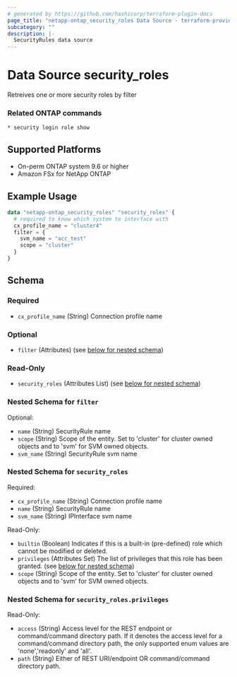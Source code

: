 ```yaml
---
# generated by https://github.com/hashicorp/terraform-plugin-docs
page_title: "netapp-ontap_security_roles Data Source - terraform-provider-netapp-ontap"
subcategory: ""
description: |-
  SecurityRules data source
---
```


# Data Source security_roles
Retreives one or more security roles by filter

### Related ONTAP commands
```commandline
* security login role show
```

## Supported Platforms
* On-perm ONTAP system 9.6 or higher
* Amazon FSx for NetApp ONTAP

## Example Usage

```terraform
data "netapp-ontap_security_roles" "security_roles" {
  # required to know which system to interface with
  cx_profile_name = "cluster4"
  filter = {
    svm_name = "acc_test"
    scope = "cluster"
  }
}
```

<!-- schema generated by tfplugindocs -->
## Schema

### Required

- `cx_profile_name` (String) Connection profile name

### Optional

- `filter` (Attributes) (see [below for nested schema](#nestedatt--filter))

### Read-Only

- `security_roles` (Attributes List) (see [below for nested schema](#nestedatt--security_roles))

<a id="nestedatt--filter"></a>
### Nested Schema for `filter`

Optional:

- `name` (String) SecurityRule name
- `scope` (String) Scope of the entity. Set to 'cluster' for cluster owned objects and to 'svm' for SVM owned objects.
- `svm_name` (String) SecurityRule svm name


<a id="nestedatt--security_roles"></a>
### Nested Schema for `security_roles`

Required:

- `cx_profile_name` (String) Connection profile name
- `name` (String) SecurityRule name
- `svm_name` (String) IPInterface svm name

Read-Only:

- `builtin` (Boolean) Indicates if this is a built-in (pre-defined) role which cannot be modified or deleted.
- `privileges` (Attributes Set) The list of privileges that this role has been granted. (see [below for nested schema](#nestedatt--security_roles--privileges))
- `scope` (String) Scope of the entity. Set to 'cluster' for cluster owned objects and to 'svm' for SVM owned objects.

<a id="nestedatt--security_roles--privileges"></a>
### Nested Schema for `security_roles.privileges`

Read-Only:

- `access` (String) Access level for the REST endpoint or command/command directory path. If it denotes the access level for a command/command directory path, the only supported enum values are 'none','readonly' and 'all'.
- `path` (String) Either of REST URI/endpoint OR command/command directory path.
